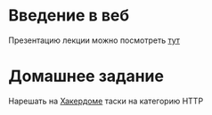 # Введение в веб

Презентацию лекции можно посмотреть [тут](sss_1.pdf) 


# Домашнее задание
Нарешать на [Хакердоме](https://2018.training.hackerdom.ru/board/) таски на категорию HTTP
